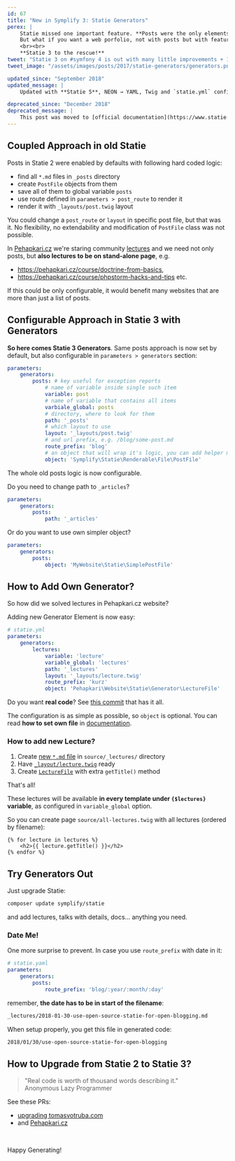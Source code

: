 ```yaml
---
id: 67
title: "New in Symplify 3: Statie Generators"
perex: |
    Statie missed one important feature. **Posts were the only elements** that you could render as standlone page.
    But what if you want a web porfolio, not with posts but with features projects? Or lectures pages?
    <br><br>
    **Statie 3 to the rescue!**
tweet: "Statie 3 on #symfony 4 is out with many little improvements + 1 big feature - Generators! Having own page is not a luxury for posts anymore!"
tweet_image: "/assets/images/posts/2017/statie-generators/generators.png"

updated_since: "September 2018"
updated_message: |
    Updated with **Statie 5**, NEON → YAML, Twig and `statie.yml` config.

deprecated_since: "December 2018"
deprecated_message: |
    This post was moved to [official documentation](https://www.statie.org/docs/generators/) on Statie.org.
---
```


## Coupled Approach in old Statie

Posts in Statie 2 were enabled by defaults with following hard coded logic:

- find all `*.md` files in `_posts` directory
- create `PostFile` objects from them
- save all of them to global variable `posts`
- use route defined in `parameters > post_route` to render it
- render it with `_layouts/post.twig` layout

You could change a `post_route` or `layout` in specific post file, but that was it. No flexibility, no extendability and modification of `PostFile` class was not possible.

In [Pehapkari.cz](https://pehapkari.cz/) we're staring community [lectures](https://pehapkari.cz/vzdelavej-se/) and we need not only posts, but **also lectures to be on stand-alone page**, e.g.

 - https://pehapkari.cz/course/doctrine-from-basics,
 - https://pehapkari.cz/course/phpstorm-hacks-and-tips etc.


If this could be only configurable, it would benefit many websites that are more than just a list of posts.


## Configurable Approach in Statie 3 with Generators


**So here comes Statie 3 Generators**. Same posts approach is now set by default, but also configurable in `parameters > generators` section:

```yaml
parameters:
    generators:
        posts: # key useful for exception reports
            # name of variable inside single such item
            variable: post
            # name of variable that contains all items
            varbiale_global: posts
            # directory, where to look for them
            path: '_posts'
            # which layout to use
            layout: '_layouts/post.twig'
            # and url prefix, e.g. /blog/some-post.md
            route_prefix: 'blog'
            # an object that will wrap it's logic, you can add helper methods into it and use it in templates
            object: 'Symplify\Statie\Renderable\File\PostFile'
```

The whole old posts logic is now configurable.

Do you need to change path to `_articles`?

```yaml
parameters:
    generators:
        posts:
            path: '_articles'
```

Or do you want to use own simpler object?

```yaml
parameters:
    generators:
        posts:
            object: 'MyWebsite\Statie\SimplePostFile'
```


## How to Add Own Generator?

So how did we solved lectures in Pehapkari.cz website?

Adding new Generator Element is now easy:

```yaml
# statie.yml
parameters:
    generators:
        lectures:
            variable: 'lecture'
            variable_global: 'lectures'
            path: '_lectures'
            layout: '_layouts/lecture.twig'
            route_prefix: 'kurz'
            object: 'Pehapkari\Website\Statie\Generator\LectureFile'
```

Do you want **real code**? See [this commit](https://github.com/pehapkari/pehapkari.cz/pull/358/commits/e68d8f98172b2a04e4cf80e635c036c3f2a7bef2) that has it all.

The configuration is as simple as possible, so `object` is optional. You can read **how to set own file** in [documentation](https://www.statie.org/docs/generators/).


### How to add new Lecture?

1. Create [new `*.md` file](https://github.com/pehapkari/pehapkari.cz/pull/358/commits/e68d8f98172b2a04e4cf80e635c036c3f2a7bef2#diff-f5b8e6c24f5a089810b255d7d0757105) in `source/_lectures/` directory
2. Have [`_layout/lecture.twig`](https://github.com/pehapkari/pehapkari.cz/pull/358/commits/e68d8f98172b2a04e4cf80e635c036c3f2a7bef2#diff-63d6418d873273aad1011eb0c40b5f3b) ready
3. Create [`LectureFile`](https://github.com/pehapkari/pehapkari.cz/pull/358/commits/e68d8f98172b2a04e4cf80e635c036c3f2a7bef2#diff-34b7c0f32f7935ef12a8b2f732c8a9d6) with extra `getTitle()` method


That's all!

These lectures will be available **in every template under `{$lectures}` variable**, as configured in `variable_global` option.

So you can create page `source/all-lectures.twig` with all lectures (ordered by filename):

```twig
{% for lecture in lectures %}
    <h2>{{ lecture.getTitle() }}</h2>
{% endfor %}
```

## Try Generators Out

Just upgrade Statie:

```bash
composer update symplify/statie
```

and add lectures, talks with details, docs... anything you need.

### Date Me!

One more surprise to prevent. In case you use `route_prefix` with date in it:

```yaml
# statie.yaml
parameters:
    generators:
        posts:
            route_prefix: 'blog/:year/:month/:day'
```

remember, **the date has to be in start of the filename**:

```bash
_lectures/2018-01-30-use-open-source-statie-for-open-blogging.md
```

When setup properly, you get this file in generated code:

```bash
2018/01/30/use-open-source-statie-for-open-blogging
```


## How to Upgrade from Statie 2 to Statie 3?

<blockquote class="blockquote text-center mt-lg-5 mb-5">
    "Real code is worth of thousand words describing it."
    <footer class="blockquote-footer">Anonymous Lazy Programmer</footer>
</blockquote>

See these PRs:

- [upgrading tomasvotruba.com](https://github.com/TomasVotruba/tomasvotruba.com/pull/204)
- and [Pehapkari.cz](https://github.com/pehapkari/pehapkari.cz/pull/358)

<br>

Happy Generating!
